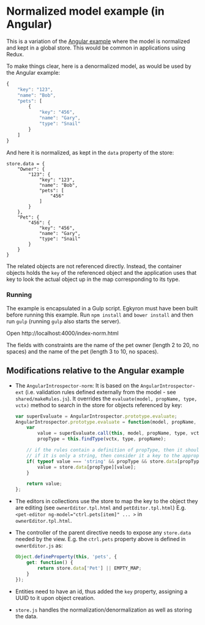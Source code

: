 Normalized model example (in Angular)
=====================================

This is a variation of the [Angular example](../angular/README.md) where the model is normalized and kept in a global store.
This would be common in applications using Redux.

To make things clear, here is a denormalized model, as would be used by the Angular example:

```javascript
{
	"key": "123",
	"name": "Bob",
	"pets": [
		{
			"key": "456",
			"name": "Gary",
			"type": "Snail"
		}
	]
}
```

And here it is normalized, as kept in the `data` property of the store:

```
store.data = {
	"Owner": {
		"123": {
			"key": "123",
			"name": "Bob",
			"pets": [
				"456"
			]
		}
	},
	"Pet": {
		"456": {
			"key": "456",
			"name": "Gary",
			"type": "Snail"
		}
	}
}
```

The related objects are not referenced directly.
Instead, the container objects holds the `key` of the referenced object and the application uses that key to look the actual object up in the map corresponding to its type.

### Running

The example is encapsulated in a Gulp script. Egkyron must have been built before running this example. Run `npm install` and `bower install` and then run `gulp` (running `gulp` also starts the server).

Open http://localhost:4000/index-norm.html

The fields with constraints are the name of the pet owner (length 2 to 20, no spaces) and the name of the pet (length 3 to 10, no spaces).

Modifications relative to the Angular example
---------------------------------------------

- The `AngularIntrospector-norm`: It is based on the `AngularIntrospector-ext` (i.e. validation rules defined externally from the model - see `shared/makeRules.js`). It overrides the `evaluate(model, propName, type, vctx)` method to search in the store for objects referenced by key:

	```javascript
	var superEvaluate = AngularIntrospector.prototype.evaluate;
	AngularIntrospector.prototype.evaluate = function(model, propName, type, vctx) {
		var
			value = superEvaluate.call(this, model, propName, type, vctx),
			propType = this.findType(vctx, type, propName);

		// if the rules contain a definition of propType, then it should be an object;
		// if it is only a string, then consider it a key to the appropriate `store.data` mapping
		if( typeof value === 'string' && propType && store.data[propType] ) {
			value = store.data[propType][value];
		}

		return value;
	};
	```

- The editors in collections use the store to map the key to the object they are editing (see `ownerEditor.tpl.html` and `petEditor.tpl.html`) E.g. `<pet-editor ng-model="ctrl.pets[item]" ... >` in `ownerEditor.tpl.html`.
- The controller of the parent directive needs to expose any `store.data` needed by the view. E.g. the `ctrl.pets` property above is defined in `ownerEditor.js` as:

	```javascript
	Object.defineProperty(this, 'pets', {
		get: function() {
			return store.data['Pet'] || EMPTY_MAP;
		}
	});
	```

- Entities need to have an id, thus added the `key` property, assigning a UUID to it upon object creation.
- `store.js` handles the normalization/denormalization as well as storing the data.
